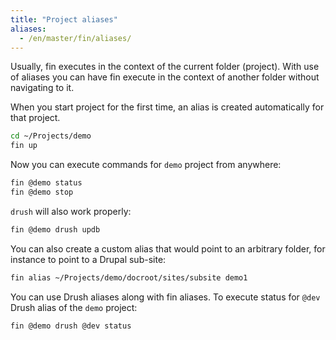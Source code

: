 ```yaml
---
title: "Project aliases"
aliases:
  - /en/master/fin/aliases/
---
```


Usually, fin executes in the context of the current folder (project). With use of aliases you can have fin execute in 
the context of another folder without navigating to it.

When you start project for the first time, an alias is created automatically for that project.

```bash
cd ~/Projects/demo
fin up
```

Now you can execute commands for `demo` project from anywhere:

```bash
fin @demo status
fin @demo stop
```

`drush` will also work properly:

```bash
fin @demo drush updb
```

You can also create a custom alias that would point to an arbitrary folder, for instance to point to a Drupal sub-site:

```bash
fin alias ~/Projects/demo/docroot/sites/subsite demo1
```

You can use Drush aliases along with fin aliases. To execute status for `@dev` Drush alias of the `demo` project:

```bash
fin @demo drush @dev status
```
